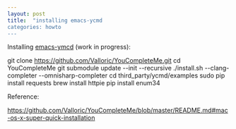 ```yaml
---
layout: post
title:  "installing emacs-ycmd
categories: howto
---
```


Installing [emacs-ymcd](https://github.com/abingham/emacs-ycmd) (work in progress):

  git clone https://github.com/Valloric/YouCompleteMe.git
  cd YouCompleteMe
  git submodule update --init --recursive
  ./install.sh --clang-completer --omnisharp-completer
  cd third_party/ycmd/examples
  sudo pip install requests
  brew install httpie
  pip install enum34

Reference:

https://github.com/Valloric/YouCompleteMe/blob/master/README.md#mac-os-x-super-quick-installation
